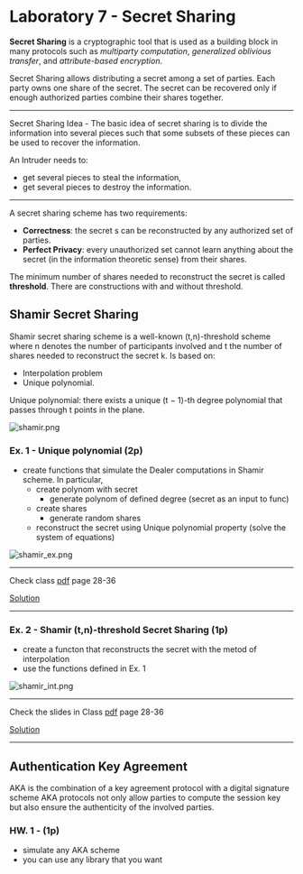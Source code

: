 # Laboratory 7 - Secret Sharing

**Secret Sharing** is a cryptographic tool that is used as a building block in many protocols such as *multiparty computation*, *generalized oblivious transfer*, and *attribute-based encryption*.

Secret Sharing allows distributing a secret among a set of parties. Each party owns one share of the secret.
The secret can be recovered only if enough authorized parties combine their shares together.

---
Secret Sharing Idea - The basic idea of secret sharing is to divide the information into several pieces such that some subsets of these pieces can be used to recover the information.

An Intruder needs to:
* get several pieces to steal the information,
* get several pieces to destroy the information.

---

A secret sharing scheme has two requirements:
* **Correctness**: the secret s can be reconstructed by any authorized set of parties.
* **Perfect Privacy**: every unauthorized set cannot learn anything about the secret (in the information theoretic sense) from their shares.

The minimum number of shares needed to reconstruct the secret is called **threshold**. There are constructions with and without threshold.

## Shamir Secret Sharing

Shamir secret sharing scheme is a well-known (t,n)-threshold scheme where n denotes the number of participants involved and t the number of shares needed to reconstruct the secret k.
Is based on: 
* Interpolation problem
* Unique polynomial.

Unique polynomial: there exists a unique (t − 1)-th degree polynomial that passes through t points in the plane.

![shamir.png](shamir.png)

### Ex. 1 - Unique polynomial (2p)
* create functions that simulate the Dealer computations in Shamir scheme. In particular,  
  * create polynom with secret
     * generate polynom of defined degree (secret as an input to func)
  * create shares
     * generate random shares
  * reconstruct the secret using Unique polynomial property (solve the system of equations)

![shamir_ex.png](shamir_ex.png)

---
Check class [pdf](../../classes/7.pdf) page 28-36

[Solution](shamir.py)

---

### Ex. 2 - Shamir (t,n)-threshold Secret Sharing (1p)
* create a functon that reconstructs the secret with the metod of interpolation
* use the functions defined in Ex. 1

![shamir_int.png](shamir_int.png)

---
Check the slides in Class [pdf](../../classes/7.pdf) page 28-36

[Solution](shamir.py)

---

## Authentication Key Agreement

AKA is the combination of a key agreement protocol with a digital signature scheme
AKA protocols not only allow parties to compute the session key but also ensure the authenticity of the involved parties.

### HW. 1 - (1p)
* simulate any AKA scheme
* you can use any library that you want



